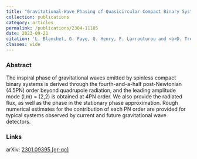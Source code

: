 ```yaml
---
title: "Gravitational-Wave Phasing of Quasicircular Compact Binary Systems to the Fourth-and-a-Half Post-Newtonian Order"
collection: publications
category: articles
permalink: /publications/2304-11185
date: 2023-09-21
citation: 'L. Blanchet, G. Faye, Q. Henry, F. Larrouturou and <b>D. Trestini</b>, &quot;Gravitational-Wave Phasing of Quasicircular Compact Binary Systems to the Fourth-and-a-Half Post-Newtonian Order&quot;, <a href="https://doi.org/10.1103/PhysRevLett.131.121402"><i>Phys. Rev. Lett.</i> 131, 121402 (2023)</a>, <a href="https://arxiv.org/abs/2304.11185">arXiv:2304.11185</a>'
classes: wide
---
```

 

### Abstract

The inspiral phase of gravitational waves emitted by spinless compact binary systems is derived through the fourth-and-a-half post-Newtonian (4.5PN) order beyond quadrupole radiation, and the leading amplitude mode (l,m) = (2,2) is obtained at 4PN order. We also provide the radiated flux, as well as the phase in the stationary phase approximation. Rough numerical estimates for the contribution of each PN order are provided for typical systems observed by current and future gravitational wave detectors.

### Links

<i class="ai ai-arxiv ai-fw"></i> arXiv: <a href="https://arxiv.org/abs/2304.11185" target="_blank" rel="noopener"> 2301.09395 [gr-qc]</a>
